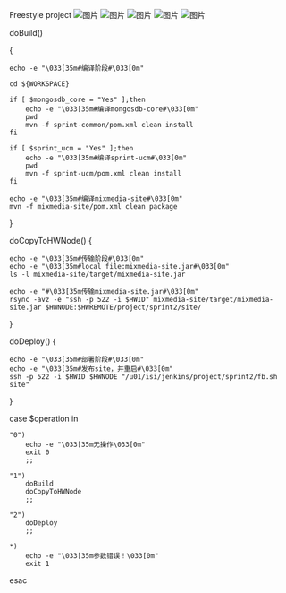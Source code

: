 Freestyle project
![图片](https://user-images.githubusercontent.com/58168483/130224366-9dd26387-bd40-4221-833f-84395d80a098.png)
![图片](https://user-images.githubusercontent.com/58168483/130224550-acb760ff-e0ef-4e52-a61b-70a87fddd237.png)
![图片](https://user-images.githubusercontent.com/58168483/130224595-d015c9e0-d1cf-4e2a-81e5-deba8d72f204.png)
![图片](https://user-images.githubusercontent.com/58168483/130224638-a05a5d9c-00dc-48e6-8ee8-f6d22baf13fc.png)
![图片](https://user-images.githubusercontent.com/58168483/130224762-20b62880-ca53-4bbf-9305-dae9e57bdc2c.png)


doBuild()

{  

	echo -e "\033[35m#编译阶段#\033[0m"

	cd ${WORKSPACE}

	if [ $mongosdb_core = "Yes" ];then
		echo -e "\033[35m#编译mongosdb-core#\033[0m"
    	pwd
		mvn -f sprint-common/pom.xml clean install
	fi

	if [ $sprint_ucm = "Yes" ];then
		echo -e "\033[35m#编译sprint-ucm#\033[0m"
    	pwd
		mvn -f sprint-ucm/pom.xml clean install
	fi
	
    echo -e "\033[35m#编译mixmedia-site#\033[0m"
    mvn -f mixmedia-site/pom.xml clean package
}


doCopyToHWNode()
{


	echo -e "\033[35m#传输阶段#\033[0m"
    echo -e "\033[35m#local file:mixmedia-site.jar#\033[0m"
    ls -l mixmedia-site/target/mixmedia-site.jar
    
    echo -e "#\033[35m传输mixmedia-site.jar#\033[0m"  
    rsync -avz -e "ssh -p 522 -i $HWID" mixmedia-site/target/mixmedia-site.jar $HWNODE:$HWREMOTE/project/sprint2/site/


}


doDeploy()
{


	echo -e "\033[35m#部署阶段#\033[0m"
    echo -e "\033[35m#发布site，并重启#\033[0m"
    ssh -p 522 -i $HWID $HWNODE "/u01/isi/jenkins/project/sprint2/fb.sh site"	


}


case $operation in


	"0")
    	echo -e "\033[35m无操作\033[0m"
        exit 0
        ;;
    
    "1")
    	doBuild
        doCopyToHWNode
    	;;
    
    "2")
    	doDeploy
    	;;

	*)
        echo -e "\033[35m参数错误！\033[0m"
        exit 1


esac
